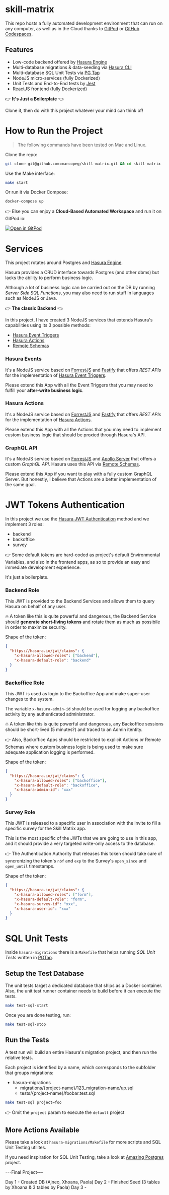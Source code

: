 # skill-matrix

This repo hosts a fully automated development environment that can run on any computer, as well as in the Cloud thanks to [GitPod](https://gitpod.io) or [GitHub Codespaces](https://github.com/features/codespaces).

## Features

- Low-code backend offered by [Hasura Engine](https://hasura.io)
- Multi-database migrations & data-seeding via [Hasura CLI]()
- Multi-database SQL Unit Tests via [PG Tap]()
- NodeJS micro-services (fully Dockerized)
- Unit Tests and End-to-End tests by [Jest]()
- ReactJS frontend (fully Dockerized)

👉 **It's Just a Boilerplate** 👈

Clone it, then do with this project whatever your mind can think of!

# How to Run the Project

> The following commands have been tested on Mac and Linux.

Clone the repo:

```bash
git clone git@github.com:marcopeg/skill-matrix.git && cd skill-matrix
```

Use the Make interface:

```bash
make start
```

Or run it via Docker Compose:

```bash
docker-compose up
```

👉 Else you can enjoy a **Cloud-Based Automated Workspace** and run it on GitPod.io:

[![Open in GitPod](https://gitpod.io/button/open-in-gitpod.svg)](https://gitpod.io#https://github.com/marcopeg/skill-matrix)

# Services

This project rotates around Postgres and [Hasura Engine][hasura].

Hasura provides a CRUD interface towards Postgres (and other dbms) but lacks the ability to perform business logic.

Although a lot of business logic can be carried out on the DB by running _Server Side SQL Functions_, you may also need to run stuff in languages such as NodeJS or Java.

👉 **The classic Backend** 👈

In this project, I have created 3 NodeJS services that extends Hasura's capabilities using its 3 possible methods:

- [Hasura Event Triggers](https://hasura.io/docs/latest/graphql/core/event-triggers/index/)
- [Hasura Actions](https://hasura.io/docs/latest/graphql/core/actions/index/)
- [Remote Schemas](https://hasura.io/docs/latest/graphql/core/remote-schemas/index/)

### Hasura Events

It's a NodeJS service based on [ForrestJS][forrestjs] and [Fastify][fastify] that offers _REST APIs_ for the implementation of [Hasura Event Triggers](https://hasura.io/docs/latest/graphql/core/event-triggers/index/).

Please extend this App with all the Event Triggers that you may need to fulfill your **after-write business logic**.

### Hasura Actions

It's a NodeJS service based on [ForrestJS][forrestjs] and [Fastify][fastify] that offers _REST APIs_ for the implementation of [Hasura Actions](https://hasura.io/docs/latest/graphql/core/actions/index/).

Please extend this App with all the Actions that you may need to implement custom business logic that should be proxied through Hasura's API.

### GraphQL API

It's a NodeJS service based on [ForrestJS][forrestjs] and [Apollo Server][apollo-server] that offers a custom _GraphQL API_. Hasura uses this API via [Remote Schemas](https://hasura.io/docs/latest/graphql/core/remote-schemas/index/).

Please extend this App if you want to play with a fully custom GraphQL Server. But honestly, I believe that Actions are a better implementation of the same goal.

# JWT Tokens Authentication

In this project we use the [Hasura JWT Authentication](https://hasura.io/docs/latest/graphql/core/auth/authentication/jwt/) method and we implement 3 roles:

- backend
- backoffice
- survey

👉 Some default tokens are hard-coded as project's default Environmental Variables, and also in the frontend apps, as so to provide an easy and immediate development experience.

It's just a boilerplate.

### Backend Role

This JWT is provided to the Backend Services and allows them to query Hasura on behalf of any user.

🔥 A token like this is quite powerful and dangerous, the Backend Service should **generate short-living tokens** and rotate them as much as possibile in order to maximize security.

Shape of the token:

```json
{
  "https://hasura.io/jwt/claims": {
    "x-hasura-allowed-roles": ["backend"],
    "x-hasura-default-role": "backend"
  }
}
```

### Backoffice Role

This JWT is used as login to the Backoffice App and make super-user changes to the system.

The variable `x-hasura-admin-id` should be used for logging any backoffice activity by any authenticated administrator.

🔥 A token like this is quite powerful and dangerous, any Backoffice sessions should be short-lived (5 minutes?) and traced to an Admin itentity.

👉 Also, Backoffice Apps should be restricted to explicit Actions or Remote Schemas where custom business logic is being used to make sure adequate application logging is performed.

Shape of the token:

```json
{
  "https://hasura.io/jwt/claims": {
    "x-hasura-allowed-roles": ["backoffice"],
    "x-hasura-default-role": "backoffice",
    "x-hasura-admin-id": "xxx"
  }
}
```

### Survey Role

This JWT is released to a specific user in association with the invite to fill a specific survey for the Skill Matrix app.

This is the most specific of the JWTs that we are going to use in this app, and it should provide a very targeted write-only access to the database.

👉 The Authentication Authority that releases this token should take care of syncronizing the token's `nbf` and `exp` to the Survey's `open_since` and `open_until` timestamps.

Shape of the token:

```json
{
  "https://hasura.io/jwt/claims": {
    "x-hasura-allowed-roles": ["form"],
    "x-hasura-default-role": "form",
    "x-hasura-survey-id": "xxx",
    "x-hasura-user-id": "xxx"
  }
}
```

# SQL Unit Tests

Inside `hasura-migrations` there is a `Makefile` that helps running _SQL Unit Tests_ written in [PGTap](https://pgtap.org/).

## Setup the Test Database

The unit tests target a dedicated database that ships as a Docker container. Also, the unit test runner container needs to build before it can execute the tests.

```bash
make test-sql-start
```

Once you are done testing, run:

```bash
make test-sql-stop
```

## Run the Tests

A test run will build an entire Hasura's migration project, and then run the relative tests.

Each project is identified by a name, which corresponds to the subfolder that groups migrations:

- hasura-migrations
  - migrations/{project-name}/123_migration-name/up.sql
  - tests/{project-name}/foobar.test.sql

```bash
make test-sql project=foo
```

👉 Omit the `project` param to execute the `default` project

## More Actions Available

Please take a look at `hasura-migrations/Makefile` for more scripts and SQL Unit Testing utilites.

If you need inspiration for SQL Unit Testing, take a look at [Amazing Postgres](https://github.com/marcopeg/amazing-postgresql) project.

[forrestjs]: https://forrestjs.github.io/
[fastify]: https://www.fastify.io/
[apollo-server]: https://www.apollographql.com/docs/apollo-server/getting-started/
[hasura]: https://hasura.io/

---Final Project---

Day 1 - Created DB (Ajneo, Xhoana, Paola)
Day 2 - Finished Seed (3 tables by Xhoana & 3 tables by Paola)
Day 3 - 